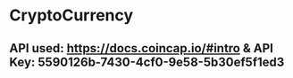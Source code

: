 # CryptoCurrency

## API used: https://docs.coincap.io/#intro & API Key: 5590126b-7430-4cf0-9e58-5b30ef5f1ed3
